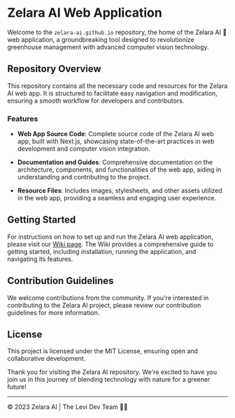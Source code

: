 # Zelara AI Web Application

Welcome to the `zelara-ai.github.io` repository, the home of the Zelara AI 🌱 web application, a groundbreaking tool designed to revolutionize greenhouse management with advanced computer vision technology.

## Repository Overview

This repository contains all the necessary code and resources for the Zelara AI web app. It is structured to facilitate easy navigation and modification, ensuring a smooth workflow for developers and contributors.

### Features

- **Web App Source Code**: Complete source code of the Zelara AI web app, built with Next.js, showcasing state-of-the-art practices in web development and computer vision integration.
  
- **Documentation and Guides**: Comprehensive documentation on the architecture, components, and functionalities of the web app, aiding in understanding and contributing to the project.

- **Resource Files**: Includes images, stylesheets, and other assets utilized in the web app, providing a seamless and engaging user experience.

## Getting Started

For instructions on how to set up and run the Zelara AI web application, please visit our [Wiki page](https://github.com/zelara-ai/zelara-ai.github.io/wiki). The Wiki provides a comprehensive guide to getting started, including installation, running the application, and navigating its features.

## Contribution Guidelines

We welcome contributions from the community. If you're interested in contributing to the Zelara AI project, please review our contribution guidelines for more information.

## License

This project is licensed under the MIT License, ensuring open and collaborative development.

Thank you for visiting the Zelara AI repository. We're excited to have you join us in this journey of blending technology with nature for a greener future!

---

© 2023 Zelara AI | The Levi Dev Team 🌱🦆
